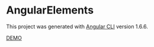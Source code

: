 # AngularElements

This project was generated with [Angular CLI](https://github.com/angular/angular-cli) version 1.6.6.

[DEMO](https://jamaks.github.io/angular-elements-demo/dist/)
